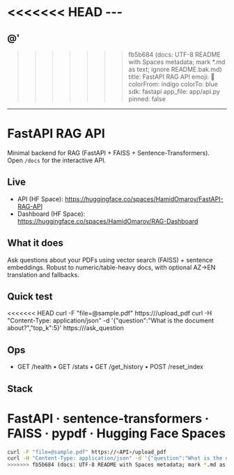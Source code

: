<<<<<<< HEAD
﻿---
=======
@'
---
>>>>>>> fb5b684 (docs: UTF-8 README with Spaces metadata; mark *.md as text; ignore README.bak.md)
title: FastAPI RAG API
emoji: 🧠
colorFrom: indigo
colorTo: blue
sdk: fastapi
app_file: app/api.py
pinned: false
---

# FastAPI RAG API

Minimal backend for RAG (FastAPI + FAISS + Sentence-Transformers).
Open `/docs` for the interactive API.

## Live
- API (HF Space): https://huggingface.co/spaces/HamidOmarov/FastAPI-RAG-API
- Dashboard (HF Space): https://huggingface.co/spaces/HamidOmarov/RAG-Dashboard

## What it does
Ask questions about your PDFs using vector search (FAISS) + sentence embeddings.
Robust to numeric/table-heavy docs, with optional AZ→EN translation and fallbacks.

## Quick test
<<<<<<< HEAD
curl -F "file=@sample.pdf" https://<API>/upload_pdf
curl -H "Content-Type: application/json" -d '{"question":"What is the document about?","top_k":5}' https://<API>/ask_question

## Ops
- GET /health • GET /stats • GET /get_history • POST /reset_index

## Stack
FastAPI · sentence-transformers · FAISS · pypdf · Hugging Face Spaces
=======
```bash
curl -F "file=@sample.pdf" https://<API>/upload_pdf
curl -H "Content-Type: application/json" -d '{"question":"What is the document about?","top_k":5}' https://<API>/ask_question
>>>>>>> fb5b684 (docs: UTF-8 README with Spaces metadata; mark *.md as text; ignore README.bak.md)

